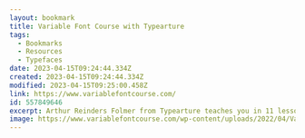 ```yaml
---
layout: bookmark
title: Variable Font Course with Typearture
tags:
  - Bookmarks
  - Resources
  - Typefaces
date: 2023-04-15T09:24:44.334Z
created: 2023-04-15T09:24:44.334Z
modified: 2023-04-15T09:25:00.458Z
link: https://www.variablefontcourse.com/
id: 557849646
excerpt: Arthur Reinders Folmer from Typearture teaches you in 11 lessons how to create a working variable color font and implement it in a website.
image: https://www.variablefontcourse.com/wp-content/uploads/2022/04/Variable-font-course-trailer-image-1024x576.png
---
```

